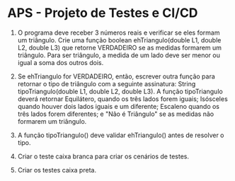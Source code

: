 
# APS - Projeto de Testes e CI/CD

1. O programa deve receber 3 números reais e verificar se eles formam um triângulo. Crie uma função boolean ehTriangulo(double L1, double L2, double L3) que retorne VERDADEIRO se as medidas formarem um triângulo. Para ser triângulo, a medida de um lado deve ser menor ou igual a soma dos outros dois.

2. Se ehTriangulo for VERDADEIRO, então, escrever outra função para retornar o tipo de triângulo com a seguinte assinatura: String tipoTriangulo(double L1, double L2, double L3). A função tipoTriangulo deverá retornar Equilátero, quando os três lados forem iguais; Isósceles quando houver dois lados iguais e um diferente; Escaleno quando os três lados forem diferentes; e "Não é Triângulo" se as medidas não formarem um triângulo.

3. A função tipoTriangulo() deve validar ehTriangulo() antes de resolver o tipo. 

4. Criar o teste caixa branca para criar os cenários de testes.

5. Criar os testes caixa preta.
